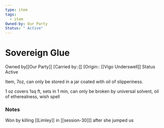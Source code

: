 ```yaml
---
type: item
tags:
  - item
Owned-by: Our Party
Status: " Active"
---
```


# Sovereign Glue

<span class="dataview inline-field"><span class="inline-field-key">Owned by</span><span class="inline-field-value">[[Our Party]]</span></span>
[Carried by::[[
[Origin:: [[Vigo Underswell]]
<span class="dataview inline-field"><span class="inline-field-key">Status</span><span class="inline-field-value"> Active</span></span>

Item, 7oz, can only be stored in a jar coated with oil of slipperiness.

1 oz covers 1sq ft, sets in 1 min, can only be broken by universal solvent, oil of etherealness, wish spell

### Notes
Won by killing [[Limley]] in [[session-30]]] after she jumped us 
